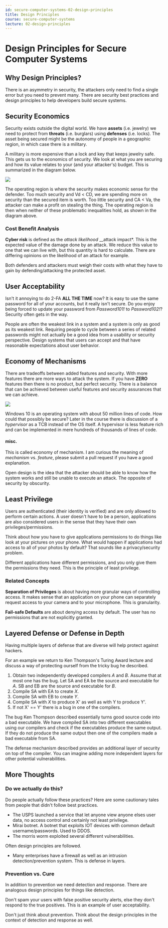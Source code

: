 ```yaml
---
id: secure-computer-systems-02-design-principles
title: Design Principles
course: secure-computer-systems
lecture: 02-design-principles
---
```


# Design Principles for Secure Computer Systems

## Why Design Principles?

There is an asymmetry in security, the attackers only need to find a single error but you need to prevent many. There are security best practices and design principles to help developers build secure systems.

## Security Economics

Security exists outside the digital world. We have **assets** \(i.e. jewelry\) we need to protect from **threats** \(i.e. burglars\) using **defenses** \(i.e. locks\). The asset being secured might be the autonomy of people in a geographic region, in which case there is a military.

A military is more expensive than a lock and key that keeps jewelry safe. This gets us to the economics of security. We look at what you are securing and how its value relates to your \(and your attacker's\) budget. This is summarized in the diagram below.

![](https://assets.omscs.io/secure-computer-systems/images/module2/security-economics.png)

The operating region is where the security makes economic sense for the defender. Too much security and Vd &lt; CD, we are spending more on security than the secured item is worth. Too little security and CA &lt; Va, the attacker can make a profit on stealing the thing. The operating region is then when neither of these problematic inequalities hold, as shown in the diagram above.

### Cost Benefit Analysis

**Cyber risk** is defined as the _attack likelihood_  __attack impact\*. This is the expected value of the damage done by an attack. We reduce this value to one that we can live with, but this quantity is hard to calculate. There are differing opinions on the likelihood of an attack for example.

Both defenders and attackers must weigh their costs with what they have to gain by defending/attacking the protected asset.

## User Acceptability

Isn't it annoying to do 2-FA **ALL THE TIME** now? It is easy to use the same password for all of your accounts, but it really isn't secure. Do you enjoy being forced to update your password from _Password101!_ to _Password102!_? Security often gets in the way.

People are often the weakest link in a system and a system is only as good as its weakest link. Requiring people to cycle between a series of related passwords might not actually be a good idea from a usability or security perspective. Design systems that users can accept and that have reasonable expectations about user behavior.

## Economy of Mechanisms

There are tradeoffs between added features and security. With more features there are more ways to attack the system. If you have **ZERO** features then there is no product, but perfect security. There is a balance that can be achieved between useful features and security assurances that we can achieve.

![](https://assets.omscs.io/secure-computer-systems/images/module2/complexity-vs-security.png)

Windows 10 is an operating system with about 50 million lines of code. How could that possibly be secure? Later in the course there is discussion of a _hypervisor_ as a TCB instead of the OS itself. A hypervisor is less feature rich and can be implemented in mere hundreds of thousands of lines of code.

#### misc.

This is called economy of mechanism. I am curious the meaning of _mechanism_ vs. _feature_, please submit a pull request if you have a good explanation.

Open design is the idea that the attacker should be able to know how the system works and still be unable to execute an attack. The opposite of security by obscurity.

## Least Privilege

Users are authenticated \(their identity is verified\) and are only allowed to perform certain actions. A user doesn't have to be a person, applications are also considered users in the sense that they have their own privileges/permissions.

Think about how you have to give applications permissions to do things like look at your pictures on your phone. What would happen if applications had access to all of your photos by default? That sounds like a privacy/security problem.

Different applications have different permissions, and you only give them the permissions they need. This is the principle of least privilege.

### Related Concepts

**Separation of Privileges** is about having more granular ways of controlling access. It makes sense that an application on your phone can separately request access to your camera and to your microphone. This is granularity.

**Fail-safe Defaults** are about denying access by default. The user has no permissions that are not explicitly granted.

## Layered Defense or Defense in Depth

Having multiple layers of defense that are diverse will help protect against hackers.

For an example we return to Ken Thompson's Turing Award lecture and discuss a way of protecting ourself from the tricky bug he described.

1. Obtain two independently developed compilers _A_ and _B_. Assume that at most one has the bug. Let SA and EA be the source and executable for _A_. SB and EB are the source and executable for _B_.
2. Compile SA with EA to create _X_. 
3. Compile SA with EB to create _Y_.
4. Compile SA with _X_ to produce X' as well as with Y to produce Y'.
5. If not X' == Y' there is a bug in one of the compilers.

The bug Ken Thompson described essentially turns good source code into a bad executable. We have compiled SA into two different executables using our compilers and check if the executables produce the same output. If they do not produce the same output then one of the compilers made a bad executable from SA.

The defense mechanism described provides an additional layer of security on top of the compiler. You can imagine adding more independent layers for other potential vulnerabilities.

## More Thoughts

### Do we actually do this?

Do people actually follow these practices? Here are some cautionary tales from people that didn't follow best practices.

* The USPS launched a service that let anyone view anyone elses user data, no access control and certainly not least privilege.
* Mirai botnet. A botnet that exploits IOT devices with common default username/passwords. Used to DDOS.
* The morris worm exploited several different vulnerabilities.

Often design principles are followed.

* Many enterprises have a firewall as well as an intrusion detection/prevention system. This is defense in layers.

### Prevention vs. Cure

In addition to prevention we need detection and response. There are analogous design principles for things like detection.

Don't spam your users with false positive security alerts, else they don't respond to the true positives. This is an example of user acceptability.

Don't just think about prevention. Think about the design principles in the context of detection and response as well.

